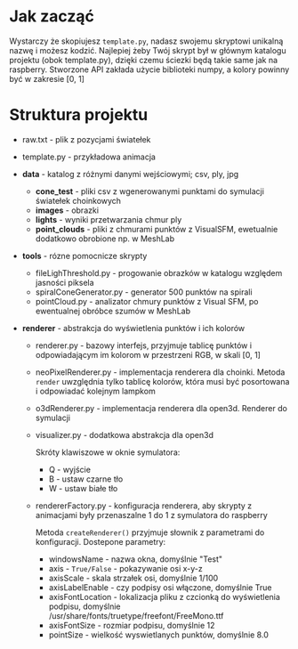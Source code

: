 # Jak zacząć

Wystarczy że skopiujesz `template.py`, nadasz swojemu skryptowi unikalną nazwę i możesz kodzić.
Najlepiej żeby Twój skrypt był w głównym katalogu projektu (obok template.py), dzięki czemu ściezki będą takie same jak na raspberry.
Stworzone API zakłada użycie biblioteki numpy, a kolory powinny być w zakresie [0, 1]

# Struktura projektu

 - raw.txt - plik z pozycjami światełek
 - template.py - przykładowa animacja

 - **data** - katalog z różnymi danymi wejściowymi; csv, ply, jpg
    - **cone_test** - pliki csv z wgenerowanymi punktami do symulacji światełek choinkowych
    - **images** - obrazki
    - **lights** - wyniki przetwarzania chmur ply
    - **point_clouds** - pliki z chmurami punktów z VisualSFM, ewetualnie dodatkowo obrobione np. w MeshLab

 - **tools** - rózne pomocnicze skrypty
    - fileLighThreshold.py - progowanie obrazków w katalogu względem jasności piksela
    - spiralConeGenerator.py - generator 500 punktów na spirali
    - pointCloud.py - analizator chmury punktów z Visual SFM, po ewentualnej obróbce szumów w MeshLab

 - **renderer** - abstrakcja do wyświetlenia punktów i ich kolorów
    - renderer.py - bazowy interfejs, przyjmuje tablicę punktów i odpowiadającym im kolorom w przestrzeni RGB, w skali [0, 1]
    - neoPixelRenderer.py - implementacja renderera dla choinki. Metoda `render` uwzględnia tylko tablicę kolorów, która musi być posortowana i odpowiadać kolejnym lampkom
    - o3dRenderer.py - implementacja renderera dla open3d. Renderer do symulacji
    - visualizer.py - dodatkowa abstrakcja dla open3d

      Skróty klawiszowe w oknie symulatora:
       - Q - wyjście
       - B - ustaw czarne tło
       - W - ustaw białe tło

    - rendererFactory.py - konfiguracja renderera, aby skrypty z animacjami były przenaszalne 1 do 1 z symulatora do raspberry

      Metoda `createRenderer()` przyjmuje słownik z parametrami do konfiguracji.
      Dostepone parametry:
        - windowsName - nazwa okna, domyślnie "Test"
        - axis - `True/False` - pokazywanie osi x-y-z
        - axisScale - skala strzałek osi, domyślnie 1/100
        - axisLabelEnable - czy podpisy osi włączone, domyślnie True
        - axisFontLocation - lokalizacja pliku z czcionką do wyświetlenia podpisu, domyślnie /usr/share/fonts/truetype/freefont/FreeMono.ttf
        - axisFontSize - rozmiar podpisu, domyślnie 12
        - pointSize - wielkość wyswietlanych punktów, domyślnie 8.0

